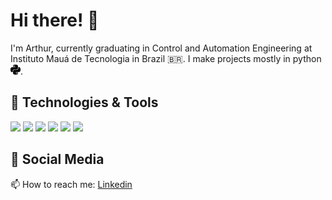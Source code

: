 # Hi there! 👋

<!--
**arthurkko/arthurkko** is a ✨ _special_ ✨ repository because its `README.md` (this file) appears on your GitHub profile.

Here are some ideas to get you started:

- 🔭 I’m currently working on ...
- 🌱 I’m currently learning ...
- 👯 I’m looking to collaborate on ...
- 🤔 I’m looking for help with ...
- 💬 Ask me about ...
- 📫 How to reach me: ...
- 😄 Pronouns: ...
- ⚡ Fun fact: ...
-->

I'm Arthur, currently graduating in Control and Automation Engineering at Instituto Mauá de Tecnologia in Brazil 🇧🇷. I make projects mostly in python <img src=./img/python.svg width="16px">.

## 🔧 Technologies & Tools
![](https://img.shields.io/badge/OS-MacOS-informational?style=plas&logo=apple&logoColor=white&color=2bbc8a)
![](https://img.shields.io/badge/OS-Windows-informational?style=plas&logo=windows&logoColor=white&color=2bbc8a)
![](https://img.shields.io/badge/Code-Python-informational?style=plas&logo=python&logoColor=white&color=2bbc8a)
![](https://img.shields.io/badge/Code-Arduino-informational?style=plas&logo=arduino&logoColor=white&color=2bbc8a)
![](https://img.shields.io/badge/Shell-Zsh-informational?style=plas&logo=gnu-ash&logoColor=white&color=2bbc8a)
![](https://img.shields.io/badge/Shell-Bash-informational?style=plas&logo=gnu-bash&logoColor=white&color=2bbc8a)

## 📱 Social Media

📫 How to reach me: [Linkedin](https://www.linkedin.com/in/arthurko/)
